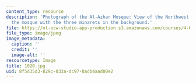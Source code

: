 ```yaml
---
content_type: resource
description: 'Photograph of the Al-Azhar Mosque: View of the Northwest portico of
  the mosque with the three minarets in the background.'
file: https://ol-ocw-studio-app-production.s3.amazonaws.com/courses/4-615-the-architecture-of-cairo-spring-2002/8f5d35d3829c033adc978adb4aad00e2_1020.jpg
file_type: image/jpeg
image_metadata:
  caption: ''
  credit: ''
  image-alt: ''
resourcetype: Image
title: 1020.jpg
uid: 8f5d35d3-829c-033a-dc97-8adb4aad00e2
---
```

